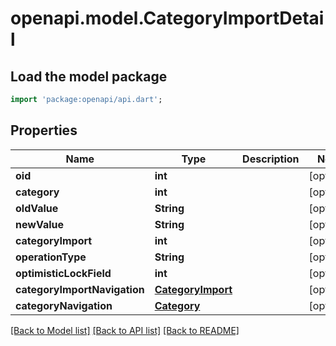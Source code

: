 # openapi.model.CategoryImportDetail

## Load the model package
```dart
import 'package:openapi/api.dart';
```

## Properties
Name | Type | Description | Notes
------------ | ------------- | ------------- | -------------
**oid** | **int** |  | [optional] 
**category** | **int** |  | [optional] 
**oldValue** | **String** |  | [optional] 
**newValue** | **String** |  | [optional] 
**categoryImport** | **int** |  | [optional] 
**operationType** | **String** |  | [optional] 
**optimisticLockField** | **int** |  | [optional] 
**categoryImportNavigation** | [**CategoryImport**](CategoryImport.md) |  | [optional] 
**categoryNavigation** | [**Category**](Category.md) |  | [optional] 

[[Back to Model list]](../README.md#documentation-for-models) [[Back to API list]](../README.md#documentation-for-api-endpoints) [[Back to README]](../README.md)



